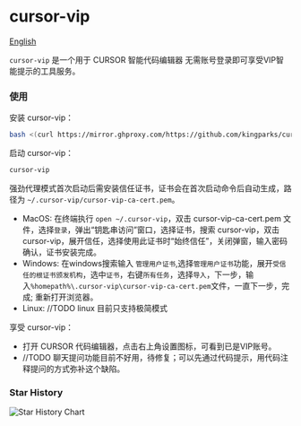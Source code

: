 # cursor-vip

[English](./README.md)

`cursor-vip` 是一个用于 CURSOR 智能代码编辑器 无需账号登录即可享受VIP智能提示的工具服务。


### 使用
安装 cursor-vip：
```bash
bash <(curl https://mirror.ghproxy.com/https://github.com/kingparks/cursor-vip/releases/download/latest/install.sh) githubReadme
```

启动 cursor-vip：
```bash
cursor-vip
```
强劲代理模式首次启动后需安装信任证书，证书会在首次启动命令后自动生成，路径为 `~/.cursor-vip/cursor-vip-ca-cert.pem`。
* MacOS: 在终端执行 `open ~/.cursor-vip`，双击 cursor-vip-ca-cert.pem 文件，选择`登录`，弹出“钥匙串访问”窗口，选择证书，搜索 cursor-vip，双击 cursor-vip，展开信任，选择使用此证书时“始终信任”，关闭弹窗，输入密码确认，证书安装完成。
* Windows: 在windows搜索输入 `管理用户证书`,选择`管理用户证书`功能，展开`受信任的根证书颁发机构`，选中`证书`，右键`所有任务`，选择`导入`，下一步，输入`%homepath%\.cursor-vip\cursor-vip-ca-cert.pem`文件，一直下一步，完成; 重新打开浏览器。
* Linux: //TODO linux 目前只支持极简模式

享受 cursor-vip：
* 打开 CURSOR 代码编辑器，点击右上角设置图标，可看到已是VIP账号。
* //TODO 聊天提问功能目前不好用，待修复；可以先通过代码提示，用代码注释提问的方式弥补这个缺陷。

### Star History
![Star History Chart](https://api.star-history.com/svg?repos=kingparks/cursor-vip&type=Date)

